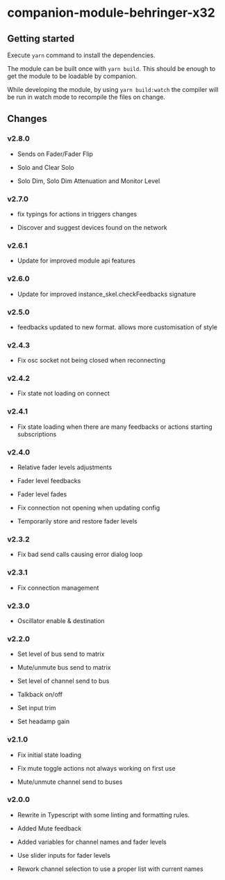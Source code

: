 # companion-module-behringer-x32

## Getting started

Execute `yarn` command to install the dependencies.

The module can be built once with `yarn build`. This should be enough to get the module to be loadable by companion.

While developing the module, by using `yarn build:watch` the compiler will be run in watch mode to recompile the files on change.

## Changes

### v2.8.0

- Sends on Fader/Fader Flip

- Solo and Clear Solo

- Solo Dim, Solo Dim Attenuation and Monitor Level

### v2.7.0

- fix typings for actions in triggers changes

- Discover and suggest devices found on the network

### v2.6.1

- Update for improved module api features

### v2.6.0

- Update for improved instance_skel.checkFeedbacks signature

### v2.5.0

- feedbacks updated to new format. allows more customisation of style

### v2.4.3

- Fix osc socket not being closed when reconnecting

### v2.4.2

- Fix state not loading on connect

### v2.4.1

- Fix state loading when there are many feedbacks or actions starting subscriptions

### v2.4.0

- Relative fader levels adjustments

- Fader level feedbacks

- Fader level fades

- Fix connection not opening when updating config

- Temporarily store and restore fader levels

### v2.3.2

- Fix bad send calls causing error dialog loop

### v2.3.1

- Fix connection management

### v2.3.0

- Oscillator enable & destination

### v2.2.0

- Set level of bus send to matrix

- Mute/unmute bus send to matrix

- Set level of channel send to bus

- Talkback on/off

- Set input trim

- Set headamp gain

### v2.1.0

- Fix initial state loading

- Fix mute toggle actions not always working on first use

- Mute/unmute channel send to buses

### v2.0.0

- Rewrite in Typescript with some linting and formatting rules.

- Added Mute feedback

- Added variables for channel names and fader levels

- Use slider inputs for fader levels

- Rework channel selection to use a proper list with current names
